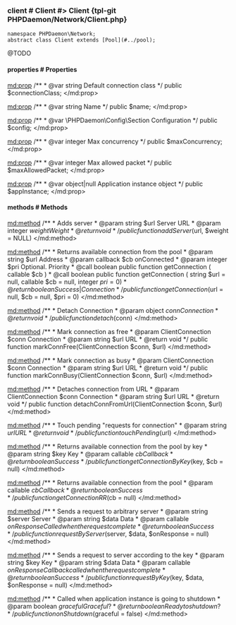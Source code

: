 ### client # Client #> Client {tpl-git PHPDaemon/Network/Client.php}

```php:p
namespace PHPDaemon\Network;
abstract class Client extends [Pool](#../pool);
```

@TODO

<!-- include-namespace path="\PHPDaemon\Network\Client" commit="a9e55d20f4cdb9cb078135ac5b438b888ba7c423" level="" access="" -->
#### properties # Properties

<md:prop>
/**
	 * @var string Default connection class
	 */
public $connectionClass;
</md:prop>

<md:prop>
/**
	 * @var string Name
	 */
public $name;
</md:prop>

<md:prop>
/**
	 * @var \PHPDaemon\Config\Section Configuration
	 */
public $config;
</md:prop>

<md:prop>
/**
	 * @var integer Max concurrency
	 */
public $maxConcurrency;
</md:prop>

<md:prop>
/**
	 * @var integer Max allowed packet
	 */
public $maxAllowedPacket;
</md:prop>

<md:prop>
/**
	 * @var object|null Application instance object
	 */
public $appInstance;
</md:prop>

#### methods # Methods

<md:method>
/**
	 * Adds server
	 * @param  string  $url    Server URL
	 * @param  integer $weight Weight
	 * @return void
	 */
public function addServer($url, $weight = NULL)
</md:method>

<md:method>
/**
	 * Returns available connection from the pool
	 * @param  string   $url Address
	 * @param  callback $cb  onConnected
	 * @param  integer  $pri Optional. Priority
	 * @call   boolean public function getConnection ( callable $cb )
	 * @call   boolean public function getConnection ( string $url = null, callable $cb = null, integer $pri = 0 )
	 * @return boolean       Success|Connection
	 */
public function getConnection($url = null, $cb = null, $pri = 0)
</md:method>

<md:method>
/**
	 * Detach Connection
	 * @param  object $conn Connection
	 * @return void
	 */
public function detach($conn)
</md:method>

<md:method>
/**
	 * Mark connection as free
	 * @param  ClientConnection $conn Connection
	 * @param  string           $url  URL
	 * @return void
	 */
public function markConnFree(ClientConnection $conn, $url)
</md:method>

<md:method>
/**
	 * Mark connection as busy
	 * @param  ClientConnection $conn Connection
	 * @param  string           $url  URL
	 * @return void
	 */
public function markConnBusy(ClientConnection $conn, $url)
</md:method>

<md:method>
/**
	 * Detaches connection from URL
	 * @param  ClientConnection $conn Connection
	 * @param  string           $url  URL
	 * @return void
	 */
public function detachConnFromUrl(ClientConnection $conn, $url)
</md:method>

<md:method>
/**
	 * Touch pending "requests for connection"
	 * @param  string $url URL
	 * @return void
	 */
public function touchPending($url)
</md:method>

<md:method>
/**
	 * Returns available connection from the pool by key
	 * @param  string   $key Key
	 * @param  callable $cb  Callback
	 * @return boolean       Success
	 */
public function getConnectionByKey($key, $cb = null)
</md:method>

<md:method>
/**
	 * Returns available connection from the pool
	 * @param  callable $cb Callback
	 * @return boolean      Success
	 */
public function getConnectionRR($cb = null)
</md:method>

<md:method>
/**
	 * Sends a request to arbitrary server
	 * @param  string   $server     Server
	 * @param  string   $data       Data
	 * @param  callable $onResponse Called when the request complete
	 * @return boolean              Success
	 */
public function requestByServer($server, $data, $onResponse = null)
</md:method>

<md:method>
/**
	 * Sends a request to server according to the key
	 * @param  string   $key        Key
	 * @param  string   $data       Data
	 * @param  callable $onResponse Callback called when the request complete
	 * @return boolean              Success
	 */
public function requestByKey($key, $data, $onResponse = null)
</md:method>

<md:method>
/**
	 * Called when application instance is going to shutdown
	 * @param  boolean $graceful Graceful?
	 * @return boolean           Ready to shutdown?
	 */
public function onShutdown($graceful = false)
</md:method>


<!--/ include-namespace -->
